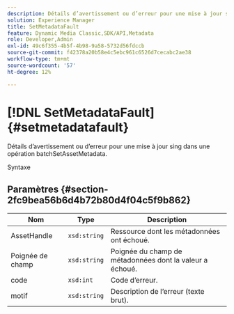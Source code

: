 ```yaml
---
description: Détails d’avertissement ou d’erreur pour une mise à jour sing dans une opération batchSetAssetMetadata.
solution: Experience Manager
title: SetMetadataFault
feature: Dynamic Media Classic,SDK/API,Metadata
role: Developer,Admin
exl-id: 49c6f355-4b5f-4b98-9a58-5732d56fdccb
source-git-commit: f42378a20b58e4c5ebc961c6526d7cecabc2ae38
workflow-type: tm+mt
source-wordcount: '57'
ht-degree: 12%

---
```


# [!DNL SetMetadataFault]{#setmetadatafault}

Détails d’avertissement ou d’erreur pour une mise à jour sing dans une opération batchSetAssetMetadata.

Syntaxe

## Paramètres {#section-2fc9bea56b6d4b72b80d4f04c5f9b862}

| Nom | Type | Description |
|---|---|---|
| AssetHandle | `xsd:string` | Ressource dont les métadonnées ont échoué. |
| Poignée de champ | `xsd:string` | Poignée du champ de métadonnées dont la valeur a échoué. |
| code | `xsd:int` | Code d’erreur. |
| motif | `xsd:string` | Description de l’erreur (texte brut). |
